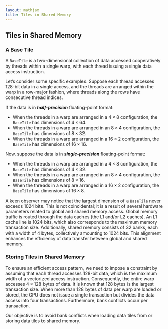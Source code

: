 ```yaml
---
layout: mathjax
title: Tiles in Shared Memory
---
```


## Tiles in Shared Memory

### A Base Tile

A `BaseTile` is a two-dimensional collection of data accessed cooperatively by threads within a single warp, with each thread issuing a single data access instruction.

Let’s consider some specific examples. Suppose each thread accesses 128-bit data in a single access, and the threads are arranged within the warp in a row-major fashion, where threads along the rows have consecutive thread indices.

If the data is in ***half-precision*** floating-point format:

- When the threads in a warp are arranged in a $4 \times 8$ configuration, the `BaseTile` has dimensions of $4 \times 64$.
- When the threads in a warp are arranged in an $8 \times 4$ configuration, the `BaseTile` has dimensions of $8 \times 32$.
- When the threads in a warp are arranged in a $16 \times 2$ configuration, the `BaseTile` has dimensions of $16 \times 16$.

Now, suppose the data is in ***single-precision*** floating-point format:

- When the threads in a warp are arranged in a $4 \times 8$ configuration, the `BaseTile` has dimensions of $4 \times 32$.
- When the threads in a warp are arranged in an $8 \times 4$ configuration, the `BaseTile` has dimensions of $8 \times 16$.
- When the threads in a warp are arranged in a $16 \times 2$ configuration, the `BaseTile` has dimensions of $16 \times 8$.

A keen observer may notice that the largest dimension of a `BaseTile` never exceeds 1024 bits. This is not coincidental; it is a result of several hardware parameters related to global and shared memory access. Global memory traffic is routed through the data caches (the L1 and/or L2 caches). An L1 cache line is 1024 bits, which also corresponds to the maximum memory transaction size. Additionally, shared memory consists of 32 banks, each with a width of 4 bytes, collectively amounting to 1024 bits. This alignment enhances the efficiency of data transfer between global and shared memory.

### Storing Tiles in Shared Memory

To ensure an efficient access pattern, we need to impose a constraint by assuming that each thread accesses 128-bit data, which is the maximum width of a vectorized access instruction. Consequently, the entire warp accesses $4 \times 128$ bytes of data. It is known that 128 bytes is the largest transaction size. When more than 128 bytes of data per warp are loaded or stored, the GPU does not issue a single transaction but divides the data access into four transactions. Furthermore, bank conflicts occur per transaction.

Our objective is to avoid bank conflicts when loading data tiles from or storing data tiles to shared memory.
